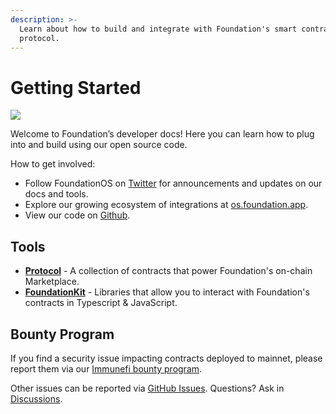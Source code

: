 ```yaml
---
description: >-
  Learn about how to build and integrate with Foundation's smart contracts and
  protocol.
---
```


# Getting Started

![](https://user-images.githubusercontent.com/14855515/171161481-4d745b25-b947-4df4-a801-179637d5ebe6.png)

Welcome to Foundation’s developer docs! Here you can learn how to plug into and build using our open source code.

How to get involved:

- Follow FoundationOS on [Twitter](https://twitter.com/FoundationOS) for announcements and updates on our docs and tools.
- Explore our growing ecosystem of integrations at [os.foundation.app](https://os.foundation.app/).
- View our code on [Github](https://github.com/f8n).

## Tools

- [**Protocol**](protocol/) - A collection of contracts that power Foundation's on-chain Marketplace.
- [**FoundationKit**](foundationkit/) - Libraries that allow you to interact with Foundation's contracts in Typescript & JavaScript.

## Bounty Program

If you find a security issue impacting contracts deployed to mainnet, please report them via our [Immunefi bounty program](https://immunefi.com/bounty/foundation/).

Other issues can be reported via [GitHub Issues](https://github.com/f8n/fnd-protocol/issues). Questions? Ask in [Discussions](https://github.com/f8n/fnd-protocol/discussions).
